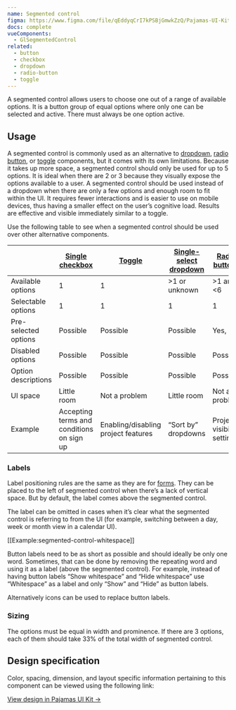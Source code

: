 ```yaml
---
name: Segmented control
figma: https://www.figma.com/file/qEddyqCrI7kPSBjGmwkZzQ/Pajamas-UI-Kit?node-id=425%3A135
docs: complete
vueComponents:
  - GlSegmentedControl
related:
  - button
  - checkbox
  - dropdown
  - radio-button
  - toggle
---
```


A segmented control allows users to choose one out of a range of available options. It is a button group of equal options where only one can be selected and active. There must always be one option active.

## Usage

A segmented control is commonly used as an alternative to [dropdown](/components/dropdown), [radio button](/components/radio-button), or [toggle](/components/toggle) components, but it comes with its own limitations. Because it takes up more space, a segmented control should only be used for up to 5 options. It is ideal when there are 2 or 3 because they visually expose the options available to a user. A segmented control should be used instead of a dropdown when there are only a few options and enough room to fit within the UI. It requires fewer interactions and is easier to use on mobile devices, thus having a smaller effect on the user’s cognitive load. Results are effective and visible immediately similar to a toggle.

Use the following table to see when a segmented control should be used over other alternative components.

|  | [Single checkbox](/components/checkbox) | [Toggle](/components/toggle) | [Single-select dropdown](/components/dropdown) | [Radio buttons](/components/radio-button) | [Segmented control](/components/segmented-control) | [Multiple checkboxes](/components/checkbox) | [Multi-select dropdown](/components/dropdown) |
|---|---|---|---|---|---|---|---|
| Available options | 1 | 1 | >1 or unknown | >1 and <6 | >1 and <6 | >1 and <6 | >1 or unknown |
| Selectable options | 1 | 1 | 1 | 1 | 1 | >1 or even all | >1 or even all |
| Pre-selected options | Possible | Possible | Possible | Yes, 1 | Yes, 1 | Possible | Possible |
| Disabled options | Possible | Possible | Possible | Possible | No | Possible | Possible |
| Option descriptions | Possible | Possible | Possible | Possible | No | Possible | Possible |
| UI space | Little room | Not a problem | Little room | Not a problem | Not a problem | Not a problem | Little room |
| Example | Accepting terms and conditions on sign up | Enabling/disabling project features | “Sort by” dropdowns | Project visibility setting | 7, 30, 90 days timeframe in analytics dashboards | Scopes selection in User settings > Applications | Add/remove labels |

### Labels

Label positioning rules are the same as they are for [forms](/components/form). They can be placed to the left of segmented control when there’s a lack of vertical space. But by default, the label comes above the segmented control.

The label can be omitted in cases when it’s clear what the segmented control is referring to from the UI (for example, switching between a day, week or month view in a calendar UI).

[[Example:segmented-control-whitespace]]

Button labels need to be as short as possible and should ideally be only one word. Sometimes, that can be done by removing the repeating word and using it as a label (above the segmented control). For example, instead of having button labels “Show whitespace” and “Hide whitespace” use “Whitespace” as a label and only “Show” and “Hide” as button labels.

Alternatively icons can be used to replace button labels.

### Sizing

The options must be equal in width and prominence. If there are 3 options, each of them should take 33% of the total width of segmented control.

## Design specification

Color, spacing, dimension, and layout specific information pertaining to this component can be viewed using the following link:

[View design in Pajamas UI Kit →](https://www.figma.com/file/qEddyqCrI7kPSBjGmwkZzQ/Pajamas-UI-Kit-Beta?node-id=425%3A135)
